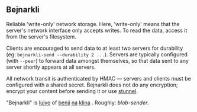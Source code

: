 ## Bejnarkli

Reliable 'write-only' network storage.  Here, 'write-only' means that
the server's network interface only accepts writes.  To read the data,
access it from the server's filesystem.

Clients are encouraged to send data to at least two servers for
durability (eg: `bejnarkli-send --durability 2 ...`).  Servers are
typically configured (with `--peer`) to forward data amongst themselves,
so that data sent to any server shortly appears at all servers.

All network transit is authenticated by HMAC — servers and clients
must be configured with a shared secret.  Bejnarkli does not do
any encryption; encrypt your content before sending it or use
[stunnel](https://www.stunnel.org/).

"Bejnarkli" is [lujvo](https://jbovlaste.lojban.org/dict/lujvo)
of [benji](https://jbovlaste.lojban.org/dict/benji)
[na](https://jbovlaste.lojban.org/dict/na)
[klina](https://jbovlaste.lojban.org/dict/klina) .  Roughly:
_blob-sender_.
